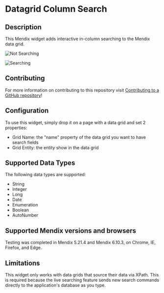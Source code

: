 # Datagrid Column Search

## Description

This Mendix widget adds interactive in-column searching to the Mendix data grid.

![Not Searching](https://github.com/tieniber/DataGridColumnSearch/blob/master/assets/Normal.png)

![Searching](https://github.com/tieniber/DataGridColumnSearch/blob/master/assets/Searching.png)

## Contributing

For more information on contributing to this repository visit [Contributing to a GitHub repository](https://world.mendix.com/display/howto50/Contributing+to+a+GitHub+repository)!

## Configuration

To use this widget, simply drop it on a page with a data grid and set 2 properties:
 - Grid Name: the "name" property of the data grid you want to have search fields
 - Grid Entity: the entity show in the data grid

## Supported Data Types

The following data types are supported:
 - String
 - Integer
 - Long
 - Date
 - Enumeration
 - Boolean
 - AutoNumber

## Supported Mendix versions and browsers

Testing was completed in Mendix 5.21.4 and Mendix 6.10.3, on Chrome, IE, Firefox, and Edge.

## Limitations

This widget only works with data grids that source their data via XPath. This is required because the live searching feature sends new search commands directly to the application's database as you type.
